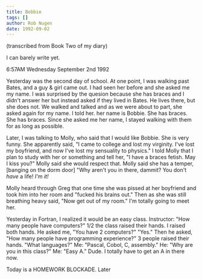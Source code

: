```yaml
---
title: Bobbie
tags: []
author: Rob Nugen
date: 1992-09-02
---
```


<p class=note>(transcribed from Book Two of my diary)

<p>I can barely write yet.</p>

<p class=date>6:57AM Wednesday September 2nd 1992</p>

<p>Yesterday was the second day of school.  At one point, I was
walking past Bates, and a guy & girl came out.  I had seen her before
and she asked me my name.  I was surprised by the quesion because she
has braces and I didn't answer her but instead asked if they lived in
Bates.  He lives there, but she does not.  We walked and talked and as
we were about to part, she asked again for my name.  I told her.  her
name is Bobbie.  She has braces.  She has braces.  Since she asked me
her name, I stayed walking with them for as long as possible.</p>

<p>Later, I was talking to Molly, who said that I would like Bobbie.
She is very funny.  She apparently said, "I came to college and lost
my virginity.  I've lost my boyfriend, and now I've lost my sensuality
to physics."  I told Molly that I plan to study with her or something
and tell her, "I have a braces fetish.  May I kiss you?"  Molly said
she would respect that.  Molly said she has a temper, [banging on the
dorm door] "Why aren't you in there, dammit?  You don't <em>have</em>
a life!  <em>I'm it!</em></p>

<p>Molly heard through Greg that one time she was pissed at her
boyfriend and took him into her room and "fucked his brains out." Then
as she was still breathing heavy said, "Now get out of my room."  I'm
totally going to meet her.</p>

<p>Yesterday in Fortran, I realized it would be an easy class.
Instructor: "How many people have computers?"  1/2 the class raised
their hands.  I raised both hands.  He asked me, "You have 2
computers?"  "Yes."  Then he asked, "How many people have programming
experience?"  3 people raised their hands.  "What languages?"  Me:
"Pascal, Cobol, C, assembly."  He: "Why are you in this class?"  Me:
"Easy A."  Dude.  I totally have to get an A in there now.</p>

<p>Today is a HOMEWORK BLOCKADE.  Later</p>
